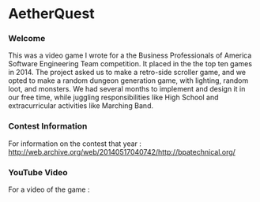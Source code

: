 # AetherQuest

### Welcome
This was a video game I wrote for a the Business Professionals of America Software Engineering Team competition. It placed in the the top ten games in 2014.
The project asked us to make a retro-side scroller game, and we opted to make a random dungeon generation game, with lighting, random loot, and monsters. 
We had several months to implement and design it in our free time, while juggling responsibilities like High School and extracurricular activities like Marching Band.



### Contest Information
For information on the contest that year : 
http://web.archive.org/web/20140517040742/http://bpatechnical.org/

### YouTube Video
For a video of the game : 

